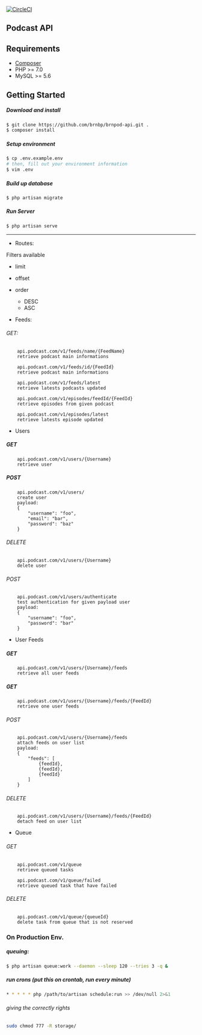 [![CircleCI](https://circleci.com/gh/brnbp/podty-api.svg?style=svg&circle-token=120eaa9768f28a5ae58d7c3b88e66fe628c304d0)](https://circleci.com/gh/brnbp/podty-api)

## Podcast API

## Requirements
- [Composer](https://getcomposer.org)
- PHP >= 7.0
- MySQL >= 5.6

## Getting Started
##### Download and install
```bash
$ git clone https://github.com/brnbp/brnpod-api.git .
$ composer install
```

##### Setup environment
```bash
$ cp .env.example.env
# then, fill out your environment information
$ vim .env
```

##### Build up database
```bash
$ php artisan migrate
```

##### Run Server
```bash
$ php artisan serve
```

-------


- Routes:

Filters available
 - limit
 - offset
 - order 
    - DESC
    - ASC

- Feeds: 

###### GET:
```
    api.podcast.com/v1/feeds/name/{FeedName}
    retrieve podcast main informations
```

```
    api.podcast.com/v1/feeds/id/{FeedId}
    retrieve podcast main informations
```

```
    api.podcast.com/v1/feeds/latest
    retrieve latests podcasts updated
```

```
    api.podcast.com/v1/episodes/feedId/{FeedId}
    retrieve episodes from given podcast
```

```
    api.podcast.com/v1/episodes/latest
    retrieve latests episode updated
```

- Users

##### GET
```
    api.podcast.com/v1/users/{Username}
    retrieve user
```

##### POST
```
    api.podcast.com/v1/users/
    create user
    payload:
    {
        "username": "foo",
        "email": "bar",
        "password": "baz"
    }
```

###### DELETE
```
    api.podcast.com/v1/users/{Username}
    delete user
```

###### POST
```
    api.podcast.com/v1/users/authenticate
    test authentication for given payload user
    payload:
    {
        "username": "foo",
        "password": "bar"
    }
```


- User Feeds

##### GET
```
    api.podcast.com/v1/users/{Username}/feeds
    retrieve all user feeds
```

##### GET
```
    api.podcast.com/v1/users/{Username}/feeds/{FeedId}
    retrieve one user feeds
```

###### POST
```
    api.podcast.com/v1/users/{Username}/feeds
    attach feeds on user list
    payload:
    {
        "feeds": [
            {feedId},
            {feedId},
            {feedId}
        ]
    }
```

###### DELETE
```
    api.podcast.com/v1/users/{Username}/feeds/{FeedId}
    detach feed on user list
```


- Queue

###### GET
```
    api.podcast.com/v1/queue
    retrieve queued tasks
```

```
    api.podcast.com/v1/queue/failed
    retrieve queued task that have failed
```
###### DELETE
```
    api.podcast.com/v1/queue/{queueId}
    delete task from queue that is not reserved
```


### On Production Env.

##### queuing:
```bash
$ php artisan queue:work --daemon --sleep 120 --tries 3 -q & 
```

##### run crons (put this on crontab, run every minute)
```bash
* * * * * php /path/to/artisan schedule:run >> /dev/null 2>&1
```

###### giving the correctly rights
```bash
sudo chmod 777 -R storage/
```
